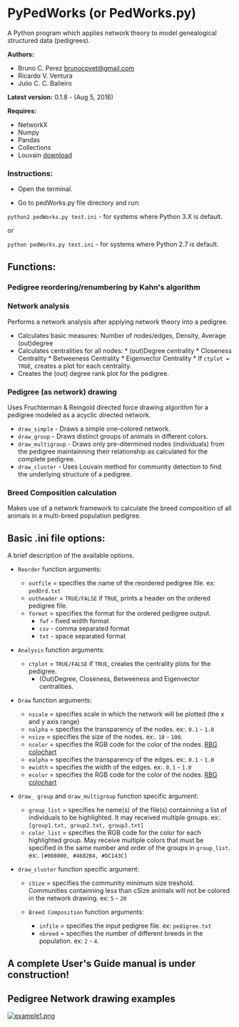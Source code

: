 # PyPedWorks (or PedWorks.py)
A Python program which applies network theory to model genealogical structured data (pedigrees).

**Authors:**

* Bruno C. Perez <brunocpvet@gmail.com>
* Ricardo V. Ventura
* Julio C. C. Balieiro

**Latest version:** 0.1.8 - (Aug 5, 2016)

**Requires:**

* NetworkX
* Numpy
* Pandas
* Collections
* Louvain [download](http://perso.crans.org/aynaud/communities/)


### Instructions:
  * Open the terminal.

  * Go to pedWorks.py file directory and run:


``python2 pedWorks.py test.ini`` - for systems where Python 3.X is default.

or

``python pedWorks.py test.ini`` - for systems where Python 2.7 is default.

## Functions:

### Pedigree reordering/renumbering by Kahn's algorithm

### Network analysis

Performs a network analysis after applying network theory into a pedigree.

* Calculates basic measures: Number of nodes/edges, Density, Average (out)degree
* Calculates centralities for all nodes:
       * (out)Degree centrality
       * Closeness Centrality
       * Betweeness Centrality
       * Eigenvector Centrality
       * If ``ctplot = TRUE``, creates a plot for each centrality.
* Creates the (out) degree rank plot for the pedigree.
    

### Pedigree (as network) drawing

Uses Fruchterman & Reingold directed force drawing algorithm for a pedigree modeled as a acyclic directed network.

* ``draw_simple`` - Draws a simple one-colored network.
* ``draw_group`` - Draws distinct groups of animals in different colors.
* ``draw_multigroup`` - Draws only pre-ditermined nodes (individuals) from the pedigree maintainning their relationship as calculated for the complete pedigree.
* ``draw_cluster`` - Uses Louvain method for community detection to find the underlying structure of a pedigree.

### Breed Composition calculation

Makes use of a network framework to calculate the breed composition of all animals in a multi-breed population pedigree.


## Basic .ini file options:
A brief description of the available options.

  * ``Reorder`` function arguments:
     * ``outfile`` = specifies the name of the reordered pedigree file. ex: ``pedOrd.txt``
     * ``outheader`` = ``TRUE/FALSE`` if ``TRUE``, prints a header on the ordered pedigree file.
     * ``format`` = specifies the format for the ordered pedigree output.
       * ``fwf`` - fixed width format
       * ``csv`` - comma separated format
       * ``txt`` - space separated format


  * ``Analysis`` function arguments:
     * ``ctplot`` = ``TRUE/FALSE`` if ``TRUE``, creates the centrality plots for the pedigree.
       * (Out)Degree, Closeness, Betweeness and Eigenvector centralities.
 
 
  * ``Draw`` function arguments:
     * ``nscale`` = specifies scale in which the network will be plotted (the x and y axis range)
     * ``nalpha`` = specifies the transparency of the nodes. ex:. ``0.1`` - ``1.0``
     * ``nsize`` = specifies the size of the nodes. ex:. ``10`` - ``100``.
     * ``ncolor`` = specifies the RGB code for the color of the nodes. [RBG colochart](http://www.rapidtables.com/web/color/RGB_Color.htm)
     * ``ealpha`` = specifies the transparency of the edges. ex:. ``0.1`` - ``1.0``
     * ``ewidth`` = specifies the width of the edges. ex:. ``0.1`` - ``1.0``
     * ``ecolor`` = specifies the RGB code for the color of the nodes. [RBG colochart](http://www.rapidtables.com/web/color/RGB_Color.htm)

* ``draw_ group`` and ``draw_multigroup`` function specific argument:
     * ``group_list`` = specifies he name(s) of the file(s) containning a list of individuals to be highlighted. It may received multiple groups. ex:. ``[group1.txt, group2.txt, group3.txt]``
     * ``color_list`` = specifies the RGB code for the color for each highlighted group. May receive multiple colors that must be specified in the same number and order of the groups in ``group_list``. ex:. ``[#008000, #4682B4, #DC143C]``

* ``draw_cluster`` function specific argument:
     * ``cSize`` = specifies the community minimum size treshold. Communities containning less than cSize animals will not be colored in the network drawing. ex: ``5`` - ``20``

  * ``Breed Composition`` function arguments:
     * ``infile`` = specifies the input pedigree file. ex: ``pedigree.txt``
     * ``nbreed`` = specifies the number of different breeds in the population. ex: ``2`` - ``4``.


## A complete User's Guide manual is under construction!

## Pedigree Network drawing examples
[![example1.png](https://s9.postimg.org/x805sg3lb/example1.png)](https://postimg.org/image/5kngeciej/)
